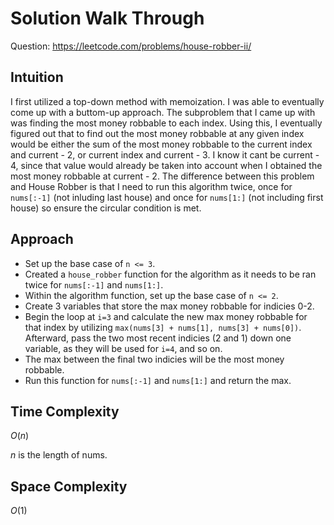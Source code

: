 # Solution Walk Through
Question: https://leetcode.com/problems/house-robber-ii/

## Intuition
I first utilized a top-down method with memoization. I was able to eventually come up with a buttom-up approach. The subproblem that I came up with was finding the most money robbable to each index. Using this, I eventually figured out that to find out the most money robbable at any given index would be either the sum of the most money robbable to the current index and current - 2, or current index and current - 3. I know it cant be current - 4, since that value would already be taken into account when I obtained the most money robbable at current - 2. The difference between this problem and House Robber is that I need to run this algorithm twice, once for `nums[:-1]` (not inluding last house) and once for `nums[1:]` (not including first house) so ensure the circular condition is met.

## Approach
- Set up the base case of `n <= 3`.
- Created a `house_robber` function for the algorithm as it needs to be ran twice for `nums[:-1]` and `nums[1:]`.
- Within the algorithm function, set up the base case of `n <= 2`.
- Create 3 variables that store the max money robbable for indicies 0-2.
- Begin the loop at `i=3` and calculate the new max money robbable for that index by utilizing `max(nums[3] + nums[1], nums[3] + nums[0])`. Afterward, pass the two most recent indicies (2 and 1) down one variable, as they will be used for `i=4`, and so on.
- The max between the final two indicies will be the most money robbable.
- Run this function for `nums[:-1]` and `nums[1:]` and return the max.

## Time Complexity
$O(n)$

$n$ is the length of nums.

## Space Complexity
$O(1)$